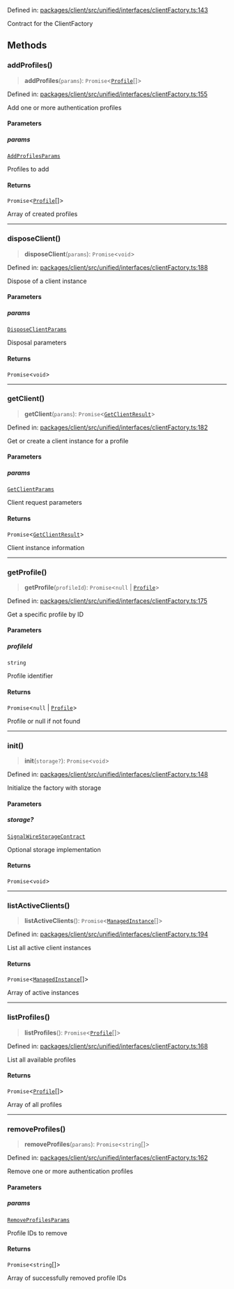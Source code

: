 Defined in: [packages/client/src/unified/interfaces/clientFactory.ts:143](https://github.com/signalwire/signalwire-js/blob/52fa77b6c8db68f4c99b30b3776f45a4309e15bf/packages/client/src/unified/interfaces/clientFactory.ts#L143)

Contract for the ClientFactory

## Methods

### addProfiles()

> **addProfiles**(`params`): `Promise`\<[`Profile`](Profile.md)[]\>

Defined in: [packages/client/src/unified/interfaces/clientFactory.ts:155](https://github.com/signalwire/signalwire-js/blob/52fa77b6c8db68f4c99b30b3776f45a4309e15bf/packages/client/src/unified/interfaces/clientFactory.ts#L155)

Add one or more authentication profiles

#### Parameters

##### params

[`AddProfilesParams`](AddProfilesParams.md)

Profiles to add

#### Returns

`Promise`\<[`Profile`](Profile.md)[]\>

Array of created profiles

***

### disposeClient()

> **disposeClient**(`params`): `Promise`\<`void`\>

Defined in: [packages/client/src/unified/interfaces/clientFactory.ts:188](https://github.com/signalwire/signalwire-js/blob/52fa77b6c8db68f4c99b30b3776f45a4309e15bf/packages/client/src/unified/interfaces/clientFactory.ts#L188)

Dispose of a client instance

#### Parameters

##### params

[`DisposeClientParams`](DisposeClientParams.md)

Disposal parameters

#### Returns

`Promise`\<`void`\>

***

### getClient()

> **getClient**(`params`): `Promise`\<[`GetClientResult`](GetClientResult.md)\>

Defined in: [packages/client/src/unified/interfaces/clientFactory.ts:182](https://github.com/signalwire/signalwire-js/blob/52fa77b6c8db68f4c99b30b3776f45a4309e15bf/packages/client/src/unified/interfaces/clientFactory.ts#L182)

Get or create a client instance for a profile

#### Parameters

##### params

[`GetClientParams`](GetClientParams.md)

Client request parameters

#### Returns

`Promise`\<[`GetClientResult`](GetClientResult.md)\>

Client instance information

***

### getProfile()

> **getProfile**(`profileId`): `Promise`\<`null` \| [`Profile`](Profile.md)\>

Defined in: [packages/client/src/unified/interfaces/clientFactory.ts:175](https://github.com/signalwire/signalwire-js/blob/52fa77b6c8db68f4c99b30b3776f45a4309e15bf/packages/client/src/unified/interfaces/clientFactory.ts#L175)

Get a specific profile by ID

#### Parameters

##### profileId

`string`

Profile identifier

#### Returns

`Promise`\<`null` \| [`Profile`](Profile.md)\>

Profile or null if not found

***

### init()

> **init**(`storage?`): `Promise`\<`void`\>

Defined in: [packages/client/src/unified/interfaces/clientFactory.ts:148](https://github.com/signalwire/signalwire-js/blob/52fa77b6c8db68f4c99b30b3776f45a4309e15bf/packages/client/src/unified/interfaces/clientFactory.ts#L148)

Initialize the factory with storage

#### Parameters

##### storage?

[`SignalWireStorageContract`](SignalWireStorageContract.md)

Optional storage implementation

#### Returns

`Promise`\<`void`\>

***

### listActiveClients()

> **listActiveClients**(): `Promise`\<[`ManagedInstance`](ManagedInstance.md)[]\>

Defined in: [packages/client/src/unified/interfaces/clientFactory.ts:194](https://github.com/signalwire/signalwire-js/blob/52fa77b6c8db68f4c99b30b3776f45a4309e15bf/packages/client/src/unified/interfaces/clientFactory.ts#L194)

List all active client instances

#### Returns

`Promise`\<[`ManagedInstance`](ManagedInstance.md)[]\>

Array of active instances

***

### listProfiles()

> **listProfiles**(): `Promise`\<[`Profile`](Profile.md)[]\>

Defined in: [packages/client/src/unified/interfaces/clientFactory.ts:168](https://github.com/signalwire/signalwire-js/blob/52fa77b6c8db68f4c99b30b3776f45a4309e15bf/packages/client/src/unified/interfaces/clientFactory.ts#L168)

List all available profiles

#### Returns

`Promise`\<[`Profile`](Profile.md)[]\>

Array of all profiles

***

### removeProfiles()

> **removeProfiles**(`params`): `Promise`\<`string`[]\>

Defined in: [packages/client/src/unified/interfaces/clientFactory.ts:162](https://github.com/signalwire/signalwire-js/blob/52fa77b6c8db68f4c99b30b3776f45a4309e15bf/packages/client/src/unified/interfaces/clientFactory.ts#L162)

Remove one or more authentication profiles

#### Parameters

##### params

[`RemoveProfilesParams`](RemoveProfilesParams.md)

Profile IDs to remove

#### Returns

`Promise`\<`string`[]\>

Array of successfully removed profile IDs
